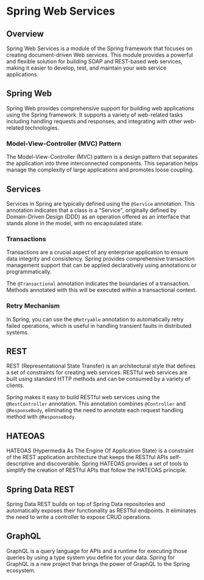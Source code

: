 # Spring Web Services

## Overview

Spring Web Services is a module of the Spring framework that focuses on creating document-driven Web services. This module provides a powerful and flexible solution for building SOAP and REST-based web services, making it easier to develop, test, and maintain your web service applications.

## Spring Web

Spring Web provides comprehensive support for building web applications using the Spring framework. It supports a variety of web-related tasks including handling requests and responses, and integrating with other web-related technologies.

### Model-View-Controller (MVC) Pattern

The Model-View-Controller (MVC) pattern is a design pattern that separates the application into three interconnected components. This separation helps manage the complexity of large applications and promotes loose coupling.

## Services

Services in Spring are typically defined using the `@Service` annotation. This annotation indicates that a class is a "Service", originally defined by Domain-Driven Design (DDD) as an operation offered as an interface that stands alone in the model, with no encapsulated state.

### Transactions

Transactions are a crucial aspect of any enterprise application to ensure data integrity and consistency. Spring provides comprehensive transaction management support that can be applied declaratively using annotations or programmatically.

The `@Transactional` annotation indicates the boundaries of a transaction. Methods annotated with this will be executed within a transactional context.

### Retry Mechanism

In Spring, you can use the `@Retryable` annotation to automatically retry failed operations, which is useful in handling transient faults in distributed systems.

## REST

REST (Representational State Transfer) is an architectural style that defines a set of constraints for creating web services. RESTful web services are built using standard HTTP methods and can be consumed by a variety of clients.

Spring makes it easy to build RESTful web services using the `@RestController` annotation. This annotation combines `@Controller` and `@ResponseBody`, eliminating the need to annotate each request handling method with `@ResponseBody`.

## HATEOAS

HATEOAS (Hypermedia As The Engine Of Application State) is a constraint of the REST application architecture that keeps the RESTful APIs self-descriptive and discoverable. Spring HATEOAS provides a set of tools to simplify the creation of RESTful APIs that follow the HATEOAS principle.

## Spring Data REST

Spring Data REST builds on top of Spring Data repositories and automatically exposes their functionality as RESTful endpoints. It eliminates the need to write a controller to expose CRUD operations.

## GraphQL

GraphQL is a query language for APIs and a runtime for executing those queries by using a type system you define for your data. Spring for GraphQL is a new project that brings the power of GraphQL to the Spring ecosystem.
